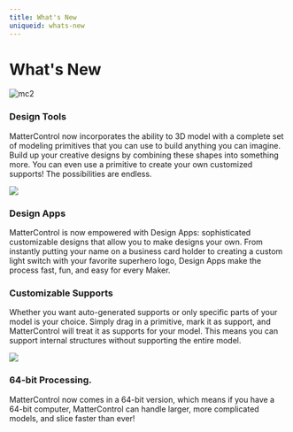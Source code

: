 ```yaml
---
title: What's New
uniqueid: whats-new
---
```


# What's New

![mc2](https://user-images.githubusercontent.com/1158332/42059960-0c8c84bc-7ada-11e8-8fb9-0b59daccf008.png)

### Design Tools

MatterControl now incorporates the ability to 3D model with a complete set of modeling primitives that you can use to build anything you can imagine. Build up your creative designs by combining these shapes into something more. You can even use a primitive to create your own customized supports! The possibilities are endless.

![](https://lh3.googleusercontent.com/ZQcmEZBSLwg5RF1UZZauC86dkQNB9dfwgvmycMHyKBe-XZvcC9iBPUAslSrtfBTJ-byGlsgWElsrvR9bFdxCXk5rN-8=w640)

### Design Apps

MatterControl is now empowered with Design Apps: sophisticated customizable designs that allow you to make designs your own. From instantly putting your name on a business card holder to creating a custom light switch with your favorite superhero logo, Design Apps make the process fast, fun, and easy for every Maker.

### Customizable Supports

Whether you want auto-generated supports or only specific parts of your model is your choice. Simply drag in a primitive, mark it as support, and MatterControl will treat it as supports for your model. This means you can support internal structures without supporting the entire model.

![](https://lh3.googleusercontent.com/adNhE82-DcjwJOuI2XFNjQRhOaQeZp27O8qPWFOlNwD3b94et0sU-l45CnZXk1GAR84XTL4vUf8pFeatLG8PA1lZCg=w640)

### 64-bit Processing.

MatterControl now comes in a 64-bit version, which means if you have a 64-bit computer, MatterControl can handle larger, more complicated models, and slice faster than ever!

